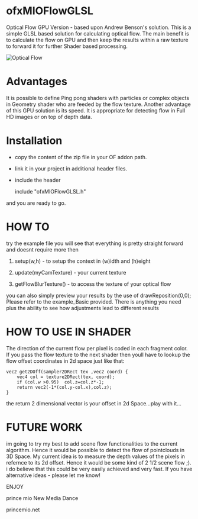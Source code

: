 ofxMIOFlowGLSL
==============

Optical Flow GPU Version - based upon Andrew Benson's solution.
This is a simple GLSL based solution for calculating optical flow. The main benefit is to calculate the flow on GPU and then 
keep the results within a raw texture to forward it for further Shader based processing.

![Optical Flow](https://github.com/princemio/ofxMIOFlowGLSL/blob/master/opticalFlow.png)



Advantages
======================
It is possible to define Ping pong shaders with particles or complex objects in Geometry shader who are feeded by the flow texture.
Another advantage of this GPU solution is its speed. It is appropriate for detecting flow in Full HD images or on top of depth data.


Installation
======================
- copy the content of the zip file in your OF addon path. 
- link it in your project in additional header files.
- include the header
  
  include "ofxMIOFlowGLSL.h"

and you are ready to go.


HOW TO
======================
try the example file you will see that everything is pretty straight forward and doesnt require more then

1) setup(w,h) - to setup the context in (w)idth and (h)eight

2) update(myCamTexture) - your current texture

3) getFlowBlurTexture() - to access the texture of your optical flow

you can also simply preview your results by the use of drawReposition(0,0); 
Please refer to the example_Basic provided. There is anything you need plus the ability to see how adjustments lead
to different results


HOW TO USE IN SHADER
======================
The direction of the current flow per pixel is coded in each fragment color. If you pass the flow texture to the next 
shader then youll have to lookup the flow offset coordinates in 2d space just like that:

	vec2 get2DOff(sampler2DRect tex ,vec2 coord) {
		vec4 col = texture2DRect(tex, coord);
		if (col.w >0.95)  col.z=col.z*-1;
		return vec2(-1*(col.y-col.x),col.z);
	}

the return 2 dimensional vector is your offset in 2d Space...play with it...


FUTURE WORK
======================
im going to try my best to add scene flow functionalities to the current algorithm. Hence it would be possible to detect
the flow of pointclouds in 3D Space. My current idea is to measure the depth values of the pixels in refernce to its 2d offset.
Hence it would be some kind of 2 1/2 scene flow ;). i do believe that this could be very easily achieved and very fast. If you
have alternative ideas - please let me know!



ENJOY

prince mio
New Media Dance

princemio.net
